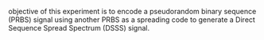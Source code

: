  objective of this experiment is to encode a pseudorandom binary sequence (PRBS) signal using 
another PRBS as a spreading code to generate a Direct Sequence Spread Spectrum (DSSS) signal.
